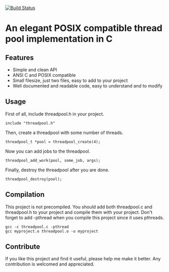 [![Build Status](https://travis-ci.org/minghui-liu/threadpool.svg?branch=master)](https://travis-ci.org/minghui-liu/threadpool)

# An elegant POSIX compatible thread pool implementation in C

## Features
* Simple and clean API
* ANSI C and POSIX compatible
* Small filesize, just two files, easy to add to your project
* Well documented and readable code, easy to understand and to modify

## Usage
First of all, include threadpool.h in your project.
```
include "threadpool.h"
```
Then, create a threadpool with some number of threads.
```
threadpool_t *pool = threadpool_create(4);
```
Now you can add jobs to the threadpool.
```
threadpool_add_work(pool, some_job, args);
```
Finally, destroy the threadpool after you are done.
```
threadpool_destroy(pool);
```

## Compilation
This project is not precompiled. You should add both threadpool.c and threadpool.h to your project and compile them with your project. Don't forget to add -pthread when you compile this project since it uses pthreads. 
```
gcc -c threadpool.c -pthread
gcc myproject.o threadpool.o -o myproject
```

## Contribute
If you like this project and find it useful, please help me make it better. Any contribution is welcomed and appreciated.
